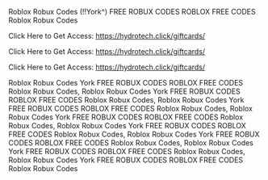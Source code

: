 Roblox Robux Codes (!!York^) FREE ROBUX CODES ROBLOX FREE CODES Roblox Robux Codes

Click Here to Get Access: https://hydrotech.click/giftcards/

Click Here to Get Access: https://hydrotech.click/giftcards/

Click Here to Get Access: https://hydrotech.click/giftcards/

Roblox Robux Codes York FREE ROBUX CODES ROBLOX FREE CODES Roblox Robux Codes, Roblox Robux Codes York FREE ROBUX CODES ROBLOX FREE CODES Roblox Robux Codes, Roblox Robux Codes York FREE ROBUX CODES ROBLOX FREE CODES Roblox Robux Codes, Roblox Robux Codes York FREE ROBUX CODES ROBLOX FREE CODES Roblox Robux Codes, Roblox Robux Codes York FREE ROBUX CODES ROBLOX FREE CODES Roblox Robux Codes, Roblox Robux Codes York FREE ROBUX CODES ROBLOX FREE CODES Roblox Robux Codes, Roblox Robux Codes York FREE ROBUX CODES ROBLOX FREE CODES Roblox Robux Codes, Roblox Robux Codes York FREE ROBUX CODES ROBLOX FREE CODES Roblox Robux Codes
